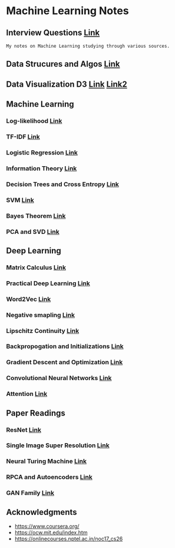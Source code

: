 # Machine Learning Notes



## Interview Questions [Link](https://docs.google.com/document/d/e/2PACX-1vQOmgGOshw6Mrk20L4T5C-t5QXMQtFo-UpL5ZmvGGPlCxSVWkYig0X0i0N_QrxsflmV1oIjuX4yDX5r/pub)
```
My notes on Machine Learning studying through various sources.
```
## Data Strucures and Algos [Link](http://interactivepython.org/runestone/static/pythonds/index.html)

## Data Visualization D3 [Link](https://www.youtube.com/watch?v=4e3NF8ez95w&list=PL9yYRbwpkykvOXrZumtZWbuaXWHvjD8gi) [Link2](https://github.com/curran/dataviz-course-archive)

## Machine Learning 
### Log-likelihood [Link](https://blog.metaflow.fr/ml-notes-why-the-log-likelihood-24f7b6c40f83)

### TF-IDF [Link](http://www.tfidf.com)

### Logistic Regression [Link](https://docs.google.com/document/d/e/2PACX-1vTmmpP_tr2_11J0_wS64bcpl4w4Ey6VaJgBaZAOWYqKq2JGexMdirqoZf56BvfqgO5uYXXaqku8pecB/pub)

### Information Theory [Link](https://towardsdatascience.com/must-know-information-theory-concepts-in-deep-learning-ai-e54a5da9769d)

### Decision Trees and Cross Entropy [Link](https://docs.google.com/document/d/e/2PACX-1vTBOla5TwuUQbA6ZhrQi29f361Vl8-kUz_F9rA2jsl1DzAs_xoV5duoauUOovF2EoloVAtglku7wFib/pub)

### SVM [Link](https://svmtutorial.online/download.php?file=SVM_tutorial.pdf)

### Bayes Theorem [Link](https://betterexplained.com/articles/an-intuitive-and-short-explanation-of-bayes-theorem/)

### PCA and SVD [Link](https://docs.google.com/document/d/e/2PACX-1vT9cGkZ8KFpt55t7fR3eB2BNrhKrmyT2joSR_1XMNmsPWsCs2g8YKK3EwhO4_3gsDirI3vCwJ6swPVb/pub)

## Deep Learning
### Matrix Calculus [Link](https://arxiv.org/pdf/1802.01528.pdf)

### Practical Deep Learning [Link](http://course.fast.ai/lessons/lessons.html)

### Word2Vec [Link](http://mccormickml.com/2016/04/19/word2vec-tutorial-the-skip-gram-model/)

### Negative smapling [Link](http://mccormickml.com/2017/01/11/word2vec-tutorial-part-2-negative-sampling/)

### Lipschitz Continuity [Link](https://docs.google.com/document/d/e/2PACX-1vTMp0Gw2L4zUw1EB5hPJFr8vYjg52dGQ_tA7qRVIkETrxJVqc3sBGd_M7Owh6-HCjKmgP33vSWoZjI4/pub)

### Backpropogation and Initializations [Link](https://docs.google.com/document/d/e/2PACX-1vQ8kpJtcMpsr0ePhB78OngfjI14TMSvUJJ1m_RtmgLRNqUsWlURXZoQNtYg2TrkOlNMmxS9HNE9e1WB/pub)

### Gradient Descent and Optimization [Link](https://docs.google.com/document/d/e/2PACX-1vSRkLjI5Kpt8dPyN5wylb1ZgkdhzKTv21MrRIWktbOymwHzHOLXzxer4K57jnVmSa5kybLieV8Lc4CF/pub)

### Convolutional Neural Networks [Link](https://docs.google.com/document/d/e/2PACX-1vRG_-7Xe6DTwg-yfwPmYMoezS8WDYpWjC7jTnQeJnA4dDAiXlLBHwgkzQl_j-fCpZQTmuYU99ePGXww/pub)

### Attention [Link](https://lilianweng.github.io/lil-log/2018/06/24/attention-attention.html)

## Paper Readings

### ResNet [Link](https://docs.google.com/document/d/e/2PACX-1vTut-SSPt0ZSuaAhdvIp5hp9qvFG8AUTzUvAX9KHoFVgDNPclql3Joub0Uf1AvPzbfEiqH7NgQHs2FR/pub)

### Single Image Super Resolution [Link](https://docs.google.com/document/d/e/2PACX-1vTFRh9h1UC2yC3NExAKkV09ji_Y7i6qRe2GBU3TCEyPnDF2Fwt48boarv04pqcaadT93T2ywjGErTWl/pub)

### Neural Turing Machine [Link](https://docs.google.com/document/d/e/2PACX-1vR4FsoKfNHX-Amy895QD3Ce3A-Sty-p-qSEa02o96Pn1FxLOY6wX3Epsvwx6Gd0CMqia6czelB6lYRU/pub)

### RPCA and Autoencoders [Link](https://docs.google.com/document/d/e/2PACX-1vTuJa1nY-VdLgoDdwP2407FciFU_dgKO5ELharU9dM_yplrI8UCYiQfBro6TfrvwV0HppFKq8fGWWDf/pub)

### GAN Family [Link](https://docs.google.com/document/d/e/2PACX-1vQVY0RSSyR_oH6_ruJjIj7MTQ9IrmBNq9uWVT8jncQ7FGfIYkWyRQIAhnGAOs0HG6Zz_Yh_9fHJBf-Z/pub)
## Acknowledgments

* https://www.coursera.org/
* https://ocw.mit.edu/index.htm
* https://onlinecourses.nptel.ac.in/noc17_cs26
